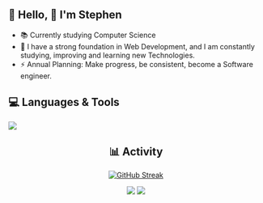 ## 💫 Hello, 👋  I'm Stephen 
  
- 📚 Currently studying Computer Science
- 🌱 I have a strong foundation in Web Development, and I am constantly studying, improving and learning new Technologies.
- ⚡ Annual Planning: Make progress, be consistent, become a Software engineer.
<div align="left">  
  

## 💻 Languages & Tools 

<a href="https://skillicons.dev">
    <img src="https://skillicons.dev/icons?i=html,css,js,nodejs,java,bootstrap,mongo,mysql,git,visualstudio,vscode,idea,linux" />
</a>

</div>

<div align="center">  

## 📊 Activity
  
[![GitHub Streak](https://streak-stats.demolab.com/?user=stephenm7777&theme=tokyonight)](https://git.io/streak-stats)
  
![](http://github-profile-summary-cards.vercel.app/api/cards/stats?username=stephenm7777&theme=blueberry) ![](http://github-profile-summary-cards.vercel.app/api/cards/most-commit-language?username=stephenm7777&theme=blueberry)  

</div>
  

